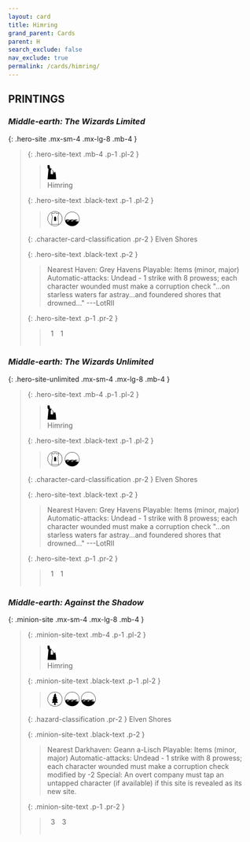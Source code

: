 ```yaml
---
layout: card
title: Himring
grand_parent: Cards
parent: H
search_exclude: false
nav_exclude: true
permalink: /cards/himring/
---
```


## PRINTINGS


### _Middle-earth: The Wizards Limited_

{: .hero-site .mx-sm-4 .mx-lg-8 .mb-4 }
> {: .hero-site-text .mb-4 .p-1 .pl-2 }
> > <div class="card-mp"><img src="/assets/images/ruinlair.svg"></div>
> > <div class="character-card-name">Himring</div>
>
> {: .hero-site-text .black-text .p-1 .pl-2 }
> > ![](/assets/images/free-domain.svg) ![](/assets/images/coastalsea.svg)
>
> {: .character-card-classification .pr-2 }
> Elven Shores
>
> {: .hero-site-text .black-text .p-2 }
> > Nearest Haven: Grey Havens Playable: Items (minor, major) Automatic-attacks: Undead - 1 strike with 8 prowess; each character wounded must make a corruption check  "...on starless waters far astray...and foundered shores that drowned..." ---LotRII 
> 
> {: .hero-site-text .p-1 .pr-2 }
> > <div class="hero-site-draw"><span class="hero-you-draw">&ensp;1&ensp;</span><span class="hero-opp-draw">&ensp;1&ensp;</span></div>
> > <div class="card-corruption">&nbsp;</div>

### _Middle-earth: The Wizards Unlimited_

{: .hero-site-unlimited .mx-sm-4 .mx-lg-8 .mb-4 }
> {: .hero-site-text .mb-4 .p-1 .pl-2 }
> > <div class="card-mp"><img src="/assets/images/ruinlair.svg"></div>
> > <div class="character-card-name">Himring</div>
>
> {: .hero-site-text .black-text .p-1 .pl-2 }
> > ![](/assets/images/free-domain.svg) ![](/assets/images/coastalsea.svg)
>
> {: .character-card-classification .pr-2 }
> Elven Shores
>
> {: .hero-site-text .black-text .p-2 }
> > Nearest Haven: Grey Havens Playable: Items (minor, major) Automatic-attacks: Undead - 1 strike with 8 prowess; each character wounded must make a corruption check  "...on starless waters far astray...and foundered shores that drowned..." ---LotRII 
> 
> {: .hero-site-text .p-1 .pr-2 }
> > <div class="hero-site-draw"><span class="hero-you-draw">&ensp;1&ensp;</span><span class="hero-opp-draw">&ensp;1&ensp;</span></div>
> > <div class="card-corruption">&nbsp;</div>

### _Middle-earth: Against the Shadow_

{: .minion-site .mx-sm-4 .mx-lg-8 .mb-4 }
> {: .minion-site-text .mb-4 .p-1 .pl-2 }
> > <div class="card-mp"><img src="/assets/images/ruinlair.svg"></div>
> > <div class="card-name">Himring</div>
>
> {: .minion-site-text .black-text .p-1 .pl-2 }
> > ![](/assets/images/wilderness.svg) ![](/assets/images/coastalsea.svg) ![](/assets/images/coastalsea.svg)
>
> {: .hazard-classification .pr-2 }
> Elven Shores
>
> {: .minion-site-text .black-text .p-2 }
> > Nearest Darkhaven: Geann a-Lisch Playable: Items (minor, major) Automatic-attacks: Undead - 1 strike with 8 prowess; each character wounded must make a corruption check modified by -2 Special: An overt company must tap an untapped character (if available) if this site is revealed as its new site.  
> 
> {: .minion-site-text .p-1 .pr-2 }
> > <div class="hero-site-draw"><span class="minion-you-draw">&ensp;3&ensp;</span><span class="minion-opp-draw">&ensp;3&ensp;</span></div>
> > <div class="card-corruption">&nbsp;</div>
